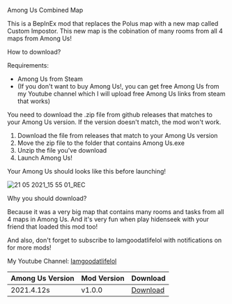 Among Us Combined Map

This is a BepInEx mod that replaces the Polus map with a new map called Custom Impostor.
This new map is the cobination of many rooms from all 4 maps from Among Us!

How to download?

Requirements:
- Among Us from Steam
- (If you don't want to buy Among Us!, you can get free Among Us from my Youtube channel which I will upload free Among Us links from steam that works)

You need to download the .zip file from github releases that matches to your Among Us version.
If the version doesn't match, the mod won't work.

1. Download the file from releases that match to your Among Us version
2. Move the zip file to the folder that contains Among Us.exe
3. Unzip the file you've download
4. Launch Among Us!

Your Among Us should looks like this before launching!

![21 05 2021_15 55 01_REC](https://user-images.githubusercontent.com/84431885/119111121-f7a50500-ba4c-11eb-9a4c-8ac51b7fa45e.png)

Why you should download?

Because it was a very big map that contains many rooms and tasks from all 4 maps in Among Us.
And it's very fun when play hidenseek with your friend that loaded this mod too!

And also, don't forget to subscribe to Iamgoodatlifelol with notifications on for more mods!

My Youtube Channel: [Iamgoodatlifelol](https://m.youtube.com/channel/UCFZlRTzu_9BWQNw74NwZ6Lw)

| Among Us Version | Mod Version | Download
| --- | --- | ---|
| 2021.4.12s | v1.0.0 | [Download](https://drive.google.com/uc?export=download&id=1mipm3PvE8WwRrv37PsuxAGA2zClrjOak)
